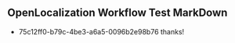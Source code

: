 ## OpenLocalization Workflow Test MarkDown
* 75c12ff0-b79c-4be3-a6a5-0096b2e98b76 thanks!

<!--HONumber=Sep16_HO1-->


